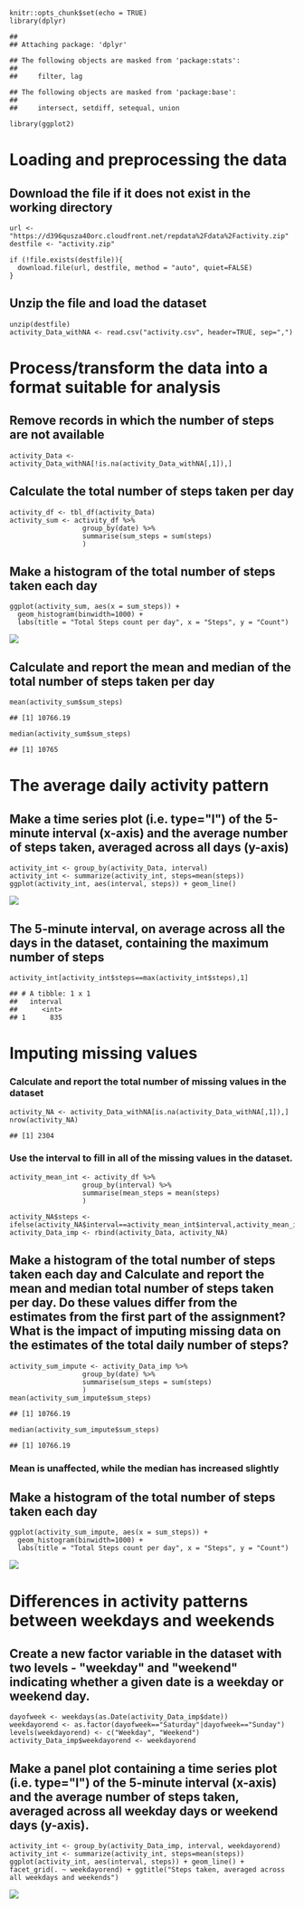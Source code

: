     knitr::opts_chunk$set(echo = TRUE)
    library(dplyr)

    ## 
    ## Attaching package: 'dplyr'

    ## The following objects are masked from 'package:stats':
    ## 
    ##     filter, lag

    ## The following objects are masked from 'package:base':
    ## 
    ##     intersect, setdiff, setequal, union

    library(ggplot2)

Loading and preprocessing the data
==================================

Download the file if it does not exist in the working directory
---------------------------------------------------------------

    url <- "https://d396qusza40orc.cloudfront.net/repdata%2Fdata%2Factivity.zip"
    destfile <- "activity.zip"

    if (!file.exists(destfile)){
      download.file(url, destfile, method = "auto", quiet=FALSE)
    }

Unzip the file and load the dataset
-----------------------------------

    unzip(destfile)
    activity_Data_withNA <- read.csv("activity.csv", header=TRUE, sep=",")

Process/transform the data into a format suitable for analysis
==============================================================

Remove records in which the number of steps are not available
-------------------------------------------------------------

    activity_Data <- activity_Data_withNA[!is.na(activity_Data_withNA[,1]),]

Calculate the total number of steps taken per day
-------------------------------------------------

    activity_df <- tbl_df(activity_Data)
    activity_sum <- activity_df %>% 
                      group_by(date) %>% 
                      summarise(sum_steps = sum(steps) 
                      )

Make a histogram of the total number of steps taken each day
------------------------------------------------------------

    ggplot(activity_sum, aes(x = sum_steps)) +
      geom_histogram(binwidth=1000) +
      labs(title = "Total Steps count per day", x = "Steps", y = "Count")

![](PA1_template_files/figure-markdown_strict/plot_histogram-1.png)

Calculate and report the mean and median of the total number of steps taken per day
-----------------------------------------------------------------------------------

    mean(activity_sum$sum_steps)

    ## [1] 10766.19

    median(activity_sum$sum_steps)

    ## [1] 10765

The average daily activity pattern
==================================

Make a time series plot (i.e. type="l") of the 5-minute interval (x-axis) and the average number of steps taken, averaged across all days (y-axis)
--------------------------------------------------------------------------------------------------------------------------------------------------

    activity_int <- group_by(activity_Data, interval)
    activity_int <- summarize(activity_int, steps=mean(steps))
    ggplot(activity_int, aes(interval, steps)) + geom_line()

![](PA1_template_files/figure-markdown_strict/time_series_plot-1.png)

The 5-minute interval, on average across all the days in the dataset, containing the maximum number of steps
------------------------------------------------------------------------------------------------------------

    activity_int[activity_int$steps==max(activity_int$steps),1]

    ## # A tibble: 1 x 1
    ##   interval
    ##      <int>
    ## 1      835

Imputing missing values
=======================

### Calculate and report the total number of missing values in the dataset

    activity_NA <- activity_Data_withNA[is.na(activity_Data_withNA[,1]),]
    nrow(activity_NA)

    ## [1] 2304

### Use the interval to fill in all of the missing values in the dataset.

    activity_mean_int <- activity_df %>% 
                      group_by(interval) %>% 
                      summarise(mean_steps = mean(steps)
                      )

    activity_NA$steps <- ifelse(activity_NA$interval==activity_mean_int$interval,activity_mean_int$mean_steps)
    activity_Data_imp <- rbind(activity_Data, activity_NA)

Make a histogram of the total number of steps taken each day and Calculate and report the mean and median total number of steps taken per day. Do these values differ from the estimates from the first part of the assignment? What is the impact of imputing missing data on the estimates of the total daily number of steps?
--------------------------------------------------------------------------------------------------------------------------------------------------------------------------------------------------------------------------------------------------------------------------------------------------------------------------------

    activity_sum_impute <- activity_Data_imp %>% 
                      group_by(date) %>% 
                      summarise(sum_steps = sum(steps) 
                      )
    mean(activity_sum_impute$sum_steps)

    ## [1] 10766.19

    median(activity_sum_impute$sum_steps)

    ## [1] 10766.19

### Mean is unaffected, while the median has increased slightly

Make a histogram of the total number of steps taken each day
------------------------------------------------------------

    ggplot(activity_sum_impute, aes(x = sum_steps)) +
      geom_histogram(binwidth=1000) +
      labs(title = "Total Steps count per day", x = "Steps", y = "Count")

![](PA1_template_files/figure-markdown_strict/plot_histogram_imp-1.png)

Differences in activity patterns between weekdays and weekends
==============================================================

Create a new factor variable in the dataset with two levels - "weekday" and "weekend" indicating whether a given date is a weekday or weekend day.
--------------------------------------------------------------------------------------------------------------------------------------------------

    dayofweek <- weekdays(as.Date(activity_Data_imp$date))
    weekdayorend <- as.factor(dayofweek=="Saturday"|dayofweek=="Sunday")
    levels(weekdayorend) <- c("Weekday", "Weekend")
    activity_Data_imp$weekdayorend <- weekdayorend

Make a panel plot containing a time series plot (i.e. type="l") of the 5-minute interval (x-axis) and the average number of steps taken, averaged across all weekday days or weekend days (y-axis).
---------------------------------------------------------------------------------------------------------------------------------------------------------------------------------------------------

    activity_int <- group_by(activity_Data_imp, interval, weekdayorend)
    activity_int <- summarize(activity_int, steps=mean(steps))
    ggplot(activity_int, aes(interval, steps)) + geom_line() + facet_grid(. ~ weekdayorend) + ggtitle("Steps taken, averaged across all weekdays and weekends")

![](PA1_template_files/figure-markdown_strict/time_series_plot_imp-1.png)
